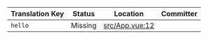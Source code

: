 | Translation Key | Status | Location | Committer |
|-----------------|--------|----------|-----------|
| `hello` | Missing | [src/App.vue:12](https://github.com/staging-gh-org/testRepo/blob/e613f9bd8bfec1949e4396b2b7a872f16acf568e/src/App.vue#L12) |  |
